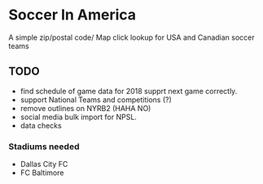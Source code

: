 # Soccer In America
A simple zip/postal code/ Map click lookup for USA and Canadian soccer teams

## TODO

* find schedule of game data for 2018 supprt next game correctly.
* support National Teams and competitions (?)
* remove outlines on NYRB2 (HAHA NO)
* social media bulk import for NPSL.
* data checks

### Stadiums needed
* Dallas City FC
* FC Baltimore



